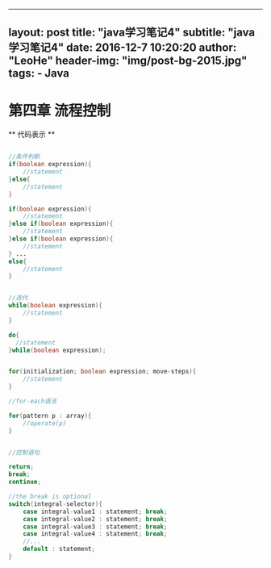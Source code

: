 ---
layout:     post
title:      "java学习笔记4"
subtitle:   "java学习笔记4"
date:       2016-12-7 10:20:20
author:     "LeoHe"
header-img: "img/post-bg-2015.jpg"
tags:
    - Java
--




# 第四章 流程控制


** 代码表示 **

```java

//条件判断
if(boolean expression){
    //statement
}else{
    //statement
}

if(boolean expression){
    //statement
}else if(boolean expression){
    //statement
}else if(boolean expression){
    //statement
} ...
else{
    //statement
}


//迭代
while(boolean expression){
    //statement
}

do{
  //statement
}while(boolean expression);


for(initialization; boolean expression; move-steps){
    //statement
}

//for-each语法

for(pattern p : array){
    //operate(p)
}


//控制语句

return;
break;
continue;

//the break is optional
switch(integral-selector){
    case integral-value1 : statement; break;
    case integral-value2 : statement; break;
    case integral-value3 : statement; break;
    case integral-value4 : statement; break;
    //...
    default : statement;
}
```
